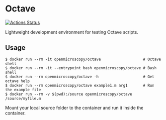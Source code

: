 # Octave

[![Actions Status](https://github.com/ome/octave-docker/workflows/Build/badge.svg)](https://github.com/ome/octave-docker/actions)

Lightweight development environment for testing Octave scripts.

## Usage

```
$ docker run --rm -it openmicroscopy/octave                   # Octave shell
$ docker run --rm -it --entrypoint bash openmicroscopy/octave # Bash shell
$ docker run --rm openmicroscopy/octave -h                    # Get octave help
$ docker run --rm openmicroscopy/octave example1.m arg1       # Run the example file
$ docker run --rm -v $(pwd):/source openmicroscopy/octave /source/myfile.m
```

Mount your local source folder to the container and run it inside the container.
